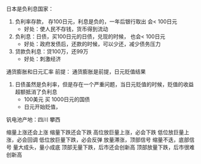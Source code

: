 
日本是负利息国家：
1.  负利率存款， 存100日元，利息是负的，一年后银行取出 会< 100日元
    - 好处：使人民不存钱，货币得到流动
2.  负利息：日债，买100日元的日债，兑现的时候， 也会< 100日元
    - 好处：政府发债后，还款的时候，可以少还，减少债务压力
3.  贷款负利息：贷100万，还99万
    - 好处：刺激经济

通货膨胀和日元汇率
前提： 通货膨胀是前提，日元贬值结果
1. 日债虽然是负利率，但是存在一个严重问题，当日元贬值的时候，贬值的收益超额抵消了负利息
    - 100美元 买 1000日元的国债
    - 日元开始贬值， 


钒电池产地：四川 攀西

缩量上涨还会上涨
缩量下跌还会下跌
高位放巨量上涨，必会下跌
低位放巨量上涨，必会回调
低位放巨量下跌，必会反弹
放量滞涨，顶部信号
缩量不迭，底部信号
量大成头，量小成底
顶部无量下跌，后市还会创新高
顶部放量下跌，后市很难创新高
